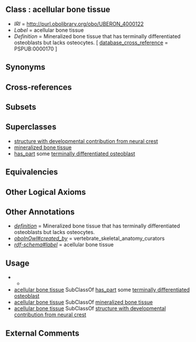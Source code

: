 
## Class : acellular bone tissue

 * *IRI* = http://purl.obolibrary.org/obo/UBERON_4000122
 * *Label* = acellular bone tissue
 * *Definition* = Mineralized bone tissue that has terminally differentiated osteoblasts but lacks osteocytes. [ [database_cross_reference](../../ef/oboInOwl#hasDbXref.md) = PSPUB:0000170 ]

## Synonyms


## Cross-references


## Subsets


## Superclasses

 * [structure with developmental contribution from neural crest](../../UBERON/14/UBERON_0010314.md)
 * [mineralized bone tissue](../../UBERON/15/UBERON_4000115.md)
 * [has_part](../../BFO/51/BFO_0000051.md) some [terminally differentiated osteoblast](../../CL/39/CL_0001039.md)

## Equivalencies


## Other Logical Axioms


## Other Annotations

 * *[definition](../../IAO/15/IAO_0000115.md)* = Mineralized bone tissue that has terminally differentiated osteoblasts but lacks osteocytes.
 * *[oboInOwl#created_by](../../oboInOwl#created/by/oboInOwl#created_by.md)* = vertebrate_skeletal_anatomy_curators
 * *[rdf-schema#label](../../el/rdf-schema#label.md)* = acellular bone tissue

## Usage

 * -
 * [acellular bone tissue](../../UBERON/22/UBERON_4000122.md) SubClassOf [has_part](../../BFO/51/BFO_0000051.md) some [terminally differentiated osteoblast](../../CL/39/CL_0001039.md)
 * [acellular bone tissue](../../UBERON/22/UBERON_4000122.md) SubClassOf [mineralized bone tissue](../../UBERON/15/UBERON_4000115.md)
 * [acellular bone tissue](../../UBERON/22/UBERON_4000122.md) SubClassOf [structure with developmental contribution from neural crest](../../UBERON/14/UBERON_0010314.md)

## External Comments

